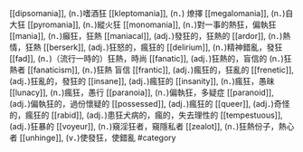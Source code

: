 [[dipsomania]], (n．)嗜酒狂 
[[kleptomania]], (n．) 燎擇 
[[megalomania]], (n．)自大狂 
[[pyromania]], (n．)縱火狂 
[[monomania]], (n．)對一事的熱狂，偏執狂 
[[mania]], (n．)癲狂，狂熱 
[[maniacal]], (adj．)發狂的，狂熱的 
[[ardor]], (n．)熱情，狂熱 
[[berserk]], (adj．)狂怒的，瘋狂的 
[[delirium]], (n．)精神錯亂，發狂 
[[fad]], (n．)（流行一時的）狂熱，時尚 
[[fanatic]], (adj．)狂熱的，盲信的 (n．)狂熱者 
[[fanaticism]], (n．)狂熱 盲信 
[[frantic]], (adj．)瘋狂的，狂亂的 
[[frenetic]], (adj．)狂亂的，發狂的 
[[insane]], (adj．)瘋狂的 
[[insanity]], (n．)瘋狂，愚昧 
[[lunacy]], (n．)瘋狂，愚行 
[[paranoia]], (n．)偏執狂，多疑症 
[[paranoid]], (adj．)偏執狂的，過份懷疑的 
[[possessed]], (adj．)瘋狂的 
[[queer]], (adj．)奇怪的，瘋狂的 
[[rabid]], (adj．)患狂犬病的，瘋的，失去理性的 
[[tempestuous]], (adj．)狂暴的 
[[voyeur]], (n．)窺淫狂者，窺隱私者 
[[zealot]], (n．)狂熱份子，熱心者 
[[unhinge]], (v．)使發狂，使錯亂 
#category
